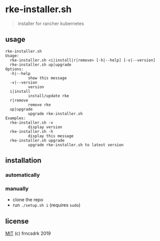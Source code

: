 # rke-installer.sh

> installer for rancher kubernetes

## usage

```
rke-installer.sh
Usage:
  rke-installer.sh <i|install|r|remove> [-h|--help] [-v|--version]
  rke-installer.sh up|upgrade
Options:
  -h|--help
          show this message
  -v|--version
          version
  i|install
          install/update rke
  r|remove
          remove rke
  up|upgrade
          upgrade rke-installer.sh
Examples:
  rke-installer.sh -v
          display version
  rke-installer.sh -h
          display this message
  rke-installer.sh upgrade
          upgrade rke-installer.sh to latest version
```

## installation

### automatically

### manually

- clone the repo
- run `./setup.sh i` (requires `sudo`)

## license

[MIT](https://git.sr.ht/~frncsdrk/rke-installer.sh/tree/master/LICENSE) (c) frncsdrk 2019
